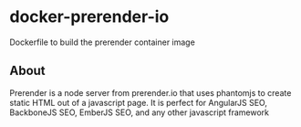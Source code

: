 # docker-prerender-io

Dockerfile to build the prerender container image

## About

Prerender is a node server from prerender.io that uses phantomjs to create static HTML out of a javascript page. It is perfect for AngularJS SEO, BackboneJS SEO, EmberJS SEO, and any other javascript framework